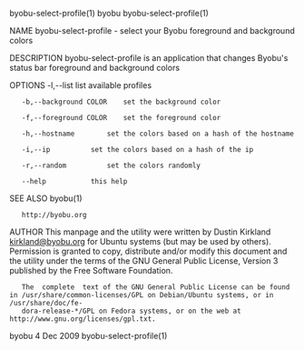 byobu-select-profile(1)							     byobu						       byobu-select-profile(1)

NAME
       byobu-select-profile - select your Byobu foreground and background colors

DESCRIPTION
       byobu-select-profile is an application that changes Byobu's status bar foreground and background colors

OPTIONS
	   -l,--list		    list available profiles

	   -b,--background COLOR    set the background color

	   -f,--foreground COLOR    set the foreground color

	   -h,--hostname	    set the colors based on a hash of the hostname

	   -i,--ip		    set the colors based on a hash of the ip

	   -r,--random		    set the colors randomly

	   --help		    this help

SEE ALSO
       byobu(1)

       http://byobu.org

AUTHOR
       This  manpage  and  the	utility	 were  written	by Dustin Kirkland <kirkland@byobu.org> for Ubuntu systems (but may be used by others).	 Permission is
       granted to copy, distribute and/or modify this document and the utility under the terms of the GNU General Public License, Version 3 published  by  the
       Free Software Foundation.

       The  complete  text of the GNU General Public License can be found in /usr/share/common-licenses/GPL on Debian/Ubuntu systems, or in /usr/share/doc/fe‐
       dora-release-*/GPL on Fedora systems, or on the web at http://www.gnu.org/licenses/gpl.txt.

byobu									  4 Dec 2009						       byobu-select-profile(1)
